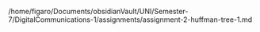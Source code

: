 /home/figaro/Documents/obsidianVault/UNI/Semester-7/DigitalCommunications-1/assignments/assignment-2-huffman-tree-1.md